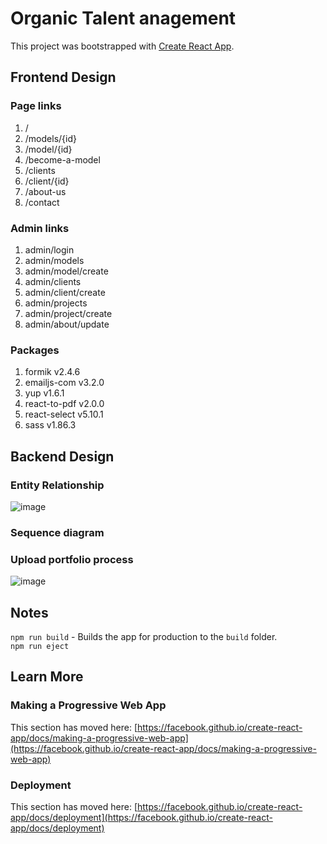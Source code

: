 # Organic Talent anagement

This project was bootstrapped with [Create React App](https://github.com/facebook/create-react-app).

## Frontend Design 
### Page links
1. /
2. /models/{id}
3. /model/{id}
4. /become-a-model
5. /clients
6. /client/{id}
7. /about-us
8. /contact

### Admin links
1. admin/login
2. admin/models
3. admin/model/create
4. admin/clients
5. admin/client/create
6. admin/projects
7. admin/project/create
8. admin/about/update

### Packages
1. formik v2.4.6
2. emailjs-com v3.2.0
3. yup v1.6.1
4. react-to-pdf v2.0.0
5. react-select v5.10.1
6. sass v1.86.3

## Backend Design 
### Entity Relationship
![image](https://github.com/user-attachments/assets/843456aa-bf9a-4df0-887f-c5c80d351c18)

### Sequence diagram
### Upload portfolio process
![image](https://github.com/user-attachments/assets/dea8ee8d-999a-4d37-acb1-50e6897411f7)


## Notes
`npm run build` - Builds the app for production to the `build` folder.\
`npm run eject`

## Learn More
### Making a Progressive Web App

This section has moved here: [https://facebook.github.io/create-react-app/docs/making-a-progressive-web-app](https://facebook.github.io/create-react-app/docs/making-a-progressive-web-app)

### Deployment

This section has moved here: [https://facebook.github.io/create-react-app/docs/deployment](https://facebook.github.io/create-react-app/docs/deployment)


